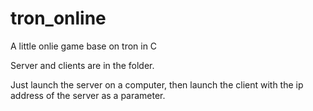 # tron_online
A little onlie game base on tron in C

Server and clients are in the folder.

Just launch the server on a computer, then launch the client with the ip address of the server as a parameter.
